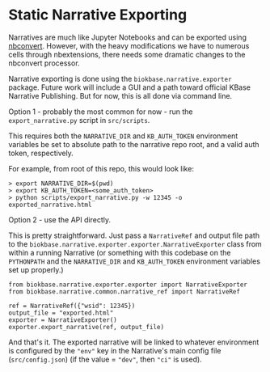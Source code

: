# Static Narrative Exporting

Narratives are much like Jupyter Notebooks and can be exported using [nbconvert](https://nbconvert.readthedocs.io/en/latest/). However, with the heavy modifications we have to numerous cells through nbextensions, there needs some dramatic changes to the nbconvert processor.

Narrative exporting is done using the `biokbase.narrative.exporter` package. Future work will include a GUI and a path toward official KBase Narrative Publishing. But for now, this is all done via command line.

Option 1 - probably the most common for now - run the `export_narrative.py` script in `src/scripts`.

This requires both the `NARRATIVE_DIR` and `KB_AUTH_TOKEN` environment variables be set to absolute path to the narrative repo root, and a valid auth token, respectively.

For example, from root of this repo, this would look like:

```
> export NARRATIVE_DIR=$(pwd)
> export KB_AUTH_TOKEN=<some_auth_token>
> python scripts/export_narrative.py -w 12345 -o exported_narrative.html
```

Option 2 - use the API directly.

This is pretty straightforward. Just pass a `NarrativeRef` and output file path to the `biokbase.narrative.exporter.exporter.NarrativeExporter` class from within a running Narrative (or something with this codebase on the `PYTHONPATH` and the `NARRATIVE_DIR` and `KB_AUTH_TOKEN` environment variables set up properly.)

```
from biokbase.narrative.exporter.exporter import NarrativeExporter
from biokbase.narrative.common.narrative_ref import NarrativeRef

ref = NarrativeRef({"wsid": 12345})
output_file = "exported.html"
exporter = NarrativeExporter()
exporter.export_narrative(ref, output_file)
```

And that's it. The exported narrative will be linked to whatever environment is configured by the `"env"` key in the Narrative's main config file (`src/config.json`) (if the value = `"dev"`, then `"ci"` is used).
